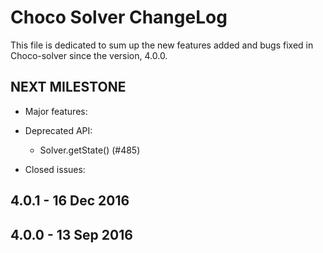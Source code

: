 Choco Solver ChangeLog
======================

This file is dedicated to sum up the new features added and bugs fixed in Choco-solver since the version, 4.0.0.

NEXT MILESTONE
-------------------

* Major features:
    
* Deprecated API:
    - Solver.getState() (#485)

* Closed issues:

4.0.1 - 16 Dec 2016
-------------------


4.0.0 - 13 Sep 2016
-------------------
